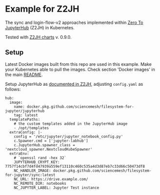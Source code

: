 # Example for Z2JH

The sync and login-flow-v2 approaches implemented within 
[Zero To JupyterHub](https://zero-to-jupyterhub.readthedocs.io/) (Z2JH)
in Kubernetes.

Tested with [Z2JH charts](https://github.com/jupyterhub/helm-chart) 
v. 0.9.0.

## Setup

Latest Docker images built from this repo are used in this example. 
Make your Kubernetes able to pull the images.
Check section 'Docker images' in the main [README](../../README.md). 

Setup JupyterHub as [documented in Z2JH](https://zero-to-jupyterhub.readthedocs.io/en/latest/setup-jupyterhub/setup-jupyterhub.html),
adjusting `config.yaml` as follows:

```
hub:
  image:
    name: docker.pkg.github.com/sciencemesh/filesystem-for-jupyter/jupyterhub
    tag: latest
  templatePaths:
    # the custom templates added in the JupyterHub image
    - /opt/templates
  extraConfig: |-
    config = '/etc/jupyter/jupyter_notebook_config.py'
    c.Spawner.cmd = ['jupyter-labhub']
    c.JupyterHub.spawner_class = 'nextcloud_spawner.NextcloudKubeSpawner'
  extraEnv:
    # `openssl rand -hex 32`
    JUPYTERHUB_CRYPT_KEY: 7757f14cbf7d4fd47939a559ef13110c460c535a4d3d87eb7c33d66c50473df8
    NC_HANDLER_IMAGE: docker.pkg.github.com/sciencemesh/filesystem-for-jupyter/sync:latest
    NC_URL: https://drive.example.com/
    NC_REMOTE_DIR: notebooks
    NC_JUPYTER_LABEL: Jupyter Test instance
```
